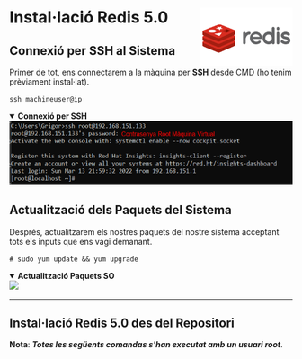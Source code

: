 # Instal·lació Redis 5.0 <img align="right" width="165" src="../imatges/redis_logo.png"/>

## Connexió per SSH al Sistema
Primer de tot, ens connectarem a la màquina per **SSH** desde CMD (ho tenim prèviament instal·lat).
```
ssh machineuser@ip 
```
<details open>
<summary><b>Connexió per SSH</b></summary>
<img src="captures/ssh.png">
</details>

## Actualització dels Paquets del Sistema
Després, actualitzarem els nostres paquets del nostre sistema acceptant tots els inputs que ens vagi demanant.
```
# sudo yum update && yum upgrade
```
<details open>
<summary><b>Actualització Paquets SO</b></summary>
<img src="captures/updateupgrade.png">
</details>
<hr>

## Instal·lació Redis 5.0 des del Repositori
**Nota**: ***Totes les següents comandas s'han executat amb un usuari root***.

